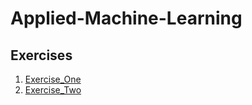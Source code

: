 # Applied-Machine-Learning

## Exercises
1. [Exercise_One](exercise1.md)
2. [Exercise_Two](exercise2.md)
